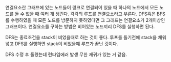연결요소란 그래프에 있는 노드들이 링크로 연결되어 있을 때 하나의 노드에서 모든 노드를 돌 수 없을 때 여러 개 생긴다.
각각의 루프를 연결요소라고 부른다.
DFS혹은 BFS를 수행하였을 때 모든 노드를 방문하지 못하였다면 그 그래프는 연결요소가 2개이상인 그래프이다.
연결요소를 구하는 방법은 비어있는 노드끼리 DFS를 실행하면 된다.

DFS는 종료조건을 stack이 비었을때로 하는 것이 좋다.
루프를 돌기전에 stack을 채워넣고 DFS를 실행하면 stack이 비었을떄 루프가 끝난 것이다.

DFS 수정 후 돌렸는데 런타임에러 발생 무한 재귀가 있는 거 같음.